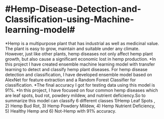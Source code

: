 # #Hemp-Disease-Detection-and-Classification-using-Machine-learning-model#

*Hemp is a multipurpose plant that has industrial as well as medicinal value. The plant is easy to grow, maintain and suitable under any climate. However, just like other plants, hemp diseases not only affect hemp plant growth, but also cause a significant economic lost in hemp production.
*In this project I have created ensemble machine learning model with transfer learning to detect and classify hemp plant diseases. For hemp disease detection and classification, I have developed ensemble model based on AlexNet for feature extraction and a Random Forest Classifier for classification.
*The final accuracy I got for testing data using this model is 91%.
*In this project, I have focused on four common hemp diseases which are leaf spots, bud rot, powdery mildew, and nutrient deficiency.So to summarize this model can classify 6 different classes 1)Hemp Leaf Spots , 2) Hemp Bud Rot, 3) Hemp Powdery Mildew, 4) Hemp Nutrient Deficiency, 5) Healthy Hemp and 6) Not-Hemp with 91% accuracy.
